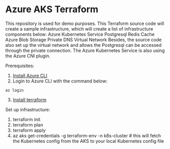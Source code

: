 # Azure AKS Terraform

This repository is used for demo purposes. This Terraform source code will create a sample infrastructure, which will create a list of infrastructure components below:
Azure Kubernetes Service
Postgresql
Redis Cache
Azure Blob Storage
Private DNS
Virtual Network
Besides, the source code also set up the virtual network and allows the Postgresql can be accessed through the private connection. The Azure Kubernetes Service is also using the Azure CNI plugin.

Prerequisites:

1. [Install Azure CLI](https://docs.microsoft.com/en-us/cli/azure/install-azure-cli?view=azure-cli-latest)
2. Login to Azure CLI with the command below:

```
az login
```

3. [Install terraform](https://learn.hashicorp.com/tutorials/terraform/install-cli)

Set up infrastructure:

1. terraform init
2. terraform plan
3. terraform apply
4. az aks get-credentials -g terraform-env -n k8s-cluster # this will fetch the Kubernetes config from the AKS to your local Kubernetes config file
